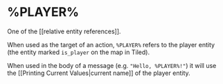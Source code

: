 # %PLAYER%

One of the [[relative entity references]].

When used as the target of an action, `%PLAYER%` refers to the player entity (the entity marked `is_player` on the map in Tiled).

When used in the body of a message (e.g. `"Hello, %PLAYER%!"`) it will use the [[Printing Current Values|current name]] of the player entity.
